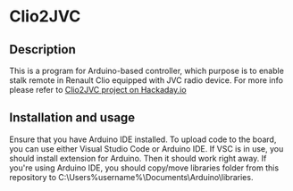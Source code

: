 # Clio2JVC


## Description
This is a program for Arduino-based controller, which purpose is to enable stalk remote in Renault Clio equipped with JVC radio device.
For more info please refer to [Clio2JVC project on Hackaday.io](https://hackaday.io/project/167909-clio2jvc)

## Installation and usage
Ensure that you have Arduino IDE installed. To upload code to the board, you can use either Visual Studio Code or Arduino IDE. 
If VSC is in use, you should install extension for Arduino. Then it should work right away. 
If you're using Arduino IDE, you should copy/move libraries folder from this repository to C:\Users\%username%\Documents\Arduino\libraries.